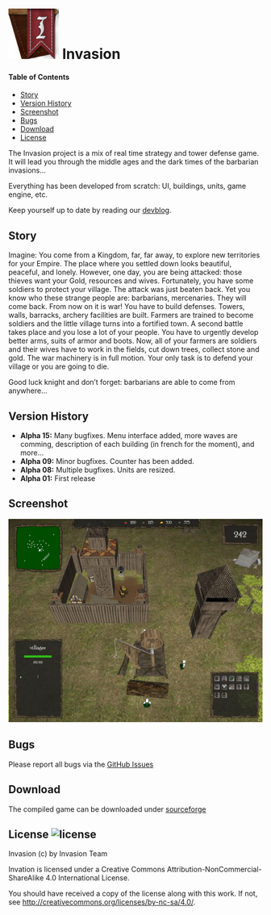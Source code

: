 # <img src="icone.png" alt="drawing" width="100px"/> Invasion

#### Table of Contents
* [Story](#story)
* [Version History](#version-history)
* [Screenshot](#screenshot)
* [Bugs](#bugs)
* [Download](#download)
* [License](#license-)

The Invasion project is a mix of real time strategy and tower defense game. It
will lead you through the middle ages and the dark times of the barbarian
invasions...

Everything has been developed from scratch: UI, buildings, units, game engine,
etc.


Keep yourself up to date by reading our
[devblog](http://invasion.montmartel.com/index.php/blog).

## Story 

Imagine: You come from a Kingdom, far, far away, to explore new territories for
your Empire. The place where you settled down looks beautiful, peaceful, and
lonely. However, one day, you are being attacked: those thieves  want your Gold,
resources and wives. Fortunately, you have some soldiers to protect your
village.  The attack was just beaten back. Yet you know who these strange people
are: barbarians, mercenaries. They will come back. From now on it is war! You
have to build defenses. Towers, walls, barracks, archery facilities are built.
Farmers are trained to become soldiers and the little village turns into a
fortified town. A second battle takes place and you lose a lot of your people.
You have to urgently develop better arms, suits of armor and boots. Now, all of
your farmers are soldiers and their wives have to work in the fields, cut down
trees, collect stone and gold. The war machinery is in full motion. Your only
task is to defend your village or you are going to die.

Good luck knight and don’t forget: barbarians are able to come from anywhere…

## Version History

* **Alpha 15:** Many bugfixes. Menu interface added, more waves are comming,
  description of each building (in french for the moment), and more...
* **Alpha 09:** Minor bugfixes. Counter has been added.
* **Alpha 08:** Multiple bugfixes. Units are resized.
* **Alpha 01:** First release

## Screenshot

![Screenshot](./Screens/ingame_1.jpeg)

## Bugs

Please report all bugs via the [GitHub
Issues](https://github.com/SamuelGauthier/Invasion/issues)

## Download

The compiled game can be downloaded under
[sourceforge](https://sourceforge.net/projects/gameinvasion/)

## License ![license](https://i.creativecommons.org/l/by-nc-sa/4.0/80x15.png) 

Invasion (c) by Invasion Team

Invation is licensed under a Creative Commons
Attribution-NonCommercial-ShareAlike 4.0 International License.

You should have received a copy of the license along with this
work. If not, see <http://creativecommons.org/licenses/by-nc-sa/4.0/>.

